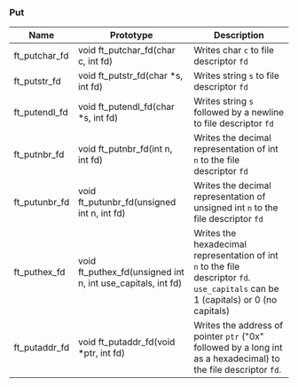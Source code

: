 ### Put
| Name          | Prototype                                                    | Description |
| ------------- | ------------------------------------------------------------ | ----------- |
| ft_putchar_fd | void	ft_putchar_fd(char c, int fd)                          | Writes char `c` to file descriptor `fd` |
| ft_putstr_fd  | void	ft_putstr_fd(char *s, int fd)                          | Writes string `s` to file descriptor `fd` |
| ft_putendl_fd | void	ft_putendl_fd(char *s, int fd)                         | Writes string `s` followed by a newline to file descriptor `fd` |
| ft_putnbr_fd  | void	ft_putnbr_fd(int n, int fd)                            | Writes the decimal representation of int `n` to the file descriptor `fd` |
| ft_putunbr_fd | void	ft_putunbr_fd(unsigned int n, int fd)                  | Writes the decimal representation of unsigned int `n` to the file descriptor `fd` |
| ft_puthex_fd  | void	ft_puthex_fd(unsigned int n, int use_capitals, int fd) | Writes the hexadecimal representation of int `n` to the file descriptor `fd`. `use_capitals` can be 1 (capitals) or 0 (no capitals) |
| ft_putaddr_fd | void	ft_putaddr_fd(void *ptr, int fd)                       | Writes the address of pointer `ptr` ("0x" followed by a long int as a hexadecimal) to the file descriptor `fd`. |
